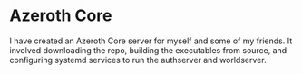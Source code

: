 # Azeroth Core

I have created an Azeroth Core server for myself and some of my friends. It involved downloading the repo, building the executables from source, and configuring systemd services to run the authserver and worldserver. 
